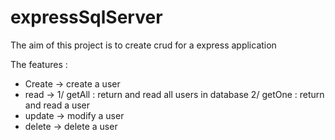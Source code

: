 # expressSqlServer

The aim of this project is to create crud for a express application

The features :
- Create -> create a user
- read -> 1/ getAll : return and read all users in database
          2/ getOne : return and read a user
- update -> modify a user
- delete -> delete a user
